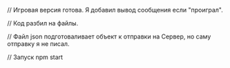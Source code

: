 
// Игровая версия готова. Я добавил вывод сообщения если "проиграл".

// Код разбил на файлы. 

// Файл json подготоваливает объект к отправки на Сервер, но саму отправку я не писал. 


// Запуск npm start